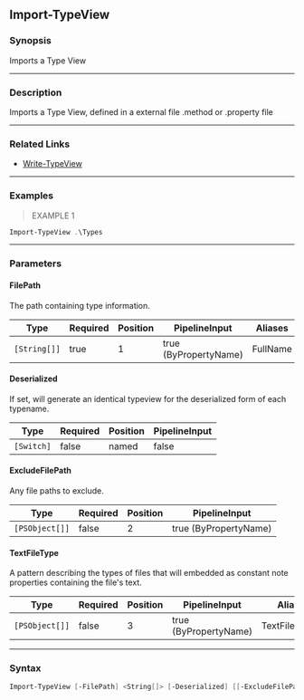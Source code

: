 Import-TypeView
---------------




### Synopsis
Imports a Type View



---


### Description

Imports a Type View, defined in a external file .method or .property file



---


### Related Links
* [Write-TypeView](Write-TypeView.md)





---


### Examples
> EXAMPLE 1

```PowerShell
Import-TypeView .\Types
```


---


### Parameters
#### **FilePath**

The path containing type information.






|Type        |Required|Position|PipelineInput        |Aliases |
|------------|--------|--------|---------------------|--------|
|`[String[]]`|true    |1       |true (ByPropertyName)|FullName|



#### **Deserialized**

If set, will generate an identical typeview for the deserialized form of each typename.






|Type      |Required|Position|PipelineInput|
|----------|--------|--------|-------------|
|`[Switch]`|false   |named   |false        |



#### **ExcludeFilePath**

Any file paths to exclude.






|Type          |Required|Position|PipelineInput        |
|--------------|--------|--------|---------------------|
|`[PSObject[]]`|false   |2       |true (ByPropertyName)|



#### **TextFileType**

A pattern describing the types of files that will embedded as constant note properties containing the file's text.






|Type          |Required|Position|PipelineInput        |Aliases        |
|--------------|--------|--------|---------------------|---------------|
|`[PSObject[]]`|false   |3       |true (ByPropertyName)|TextFilePattern|





---


### Syntax
```PowerShell
Import-TypeView [-FilePath] <String[]> [-Deserialized] [[-ExcludeFilePath] <PSObject[]>] [[-TextFileType] <PSObject[]>] [<CommonParameters>]
```
